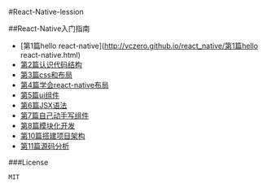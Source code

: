 #React-Native-lession

##React-Native入门指南

+ [第1篇hello react-native](http://vczero.github.io/react_native/第1篇hello react-native.html)
+ [第2篇认识代码结构](http://vczero.github.io/react_native/第2篇认识代码结构.html)
+ [第3篇css和布局](http://vczero.github.io/react_native/第3篇css和布局.html)
+ [第4篇学会react-native布局](http://vczero.github.io/react_native/第4篇学会react-native布局.html)
+ [第5篇ui组件](http://vczero.github.io/react_native/第5篇ui组件.html)
+ [第6篇JSX语法]()
+ [第7篇自己动手写组件]()
+ [第8篇模块化开发]()
+ [第10篇搭建项目架构]()
+ [第11篇源码分析]()


###License

	MIT